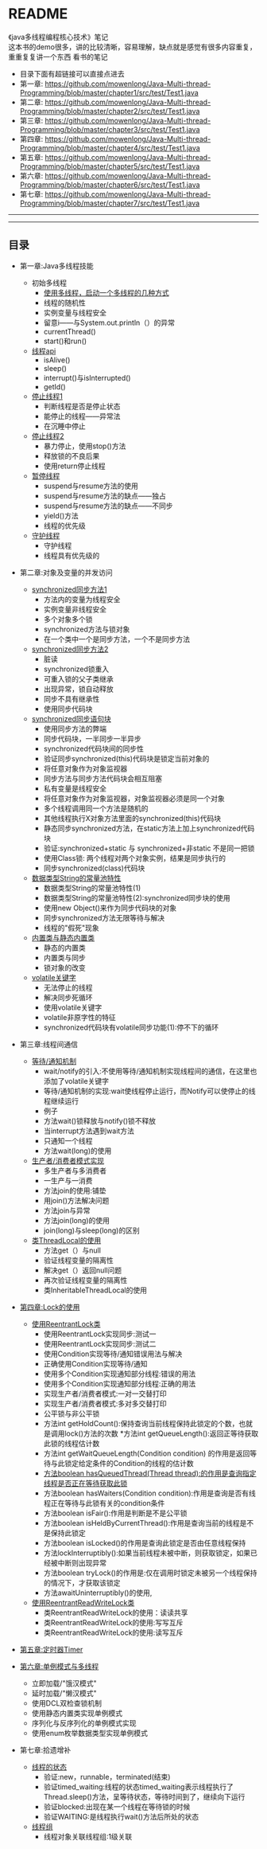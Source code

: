 README
===========================
《java多线程编程核心技术》笔记  
这本书的demo很多，讲的比较清晰，容易理解，缺点就是感觉有很多内容重复，重重复复讲一个东西
看书的笔记
* 目录下面有超链接可以直接点进去
* 第一章: https://github.com/mowenlong/Java-Multi-thread-Programming/blob/master/chapter1/src/test/Test1.java
* 第二章: https://github.com/mowenlong/Java-Multi-thread-Programming/blob/master/chapter2/src/test/Test1.java
* 第三章: https://github.com/mowenlong/Java-Multi-thread-Programming/blob/master/chapter3/src/test/Test1.java
* 第四章: https://github.com/mowenlong/Java-Multi-thread-Programming/blob/master/chapter4/src/test/Test1.java
* 第五章: https://github.com/mowenlong/Java-Multi-thread-Programming/blob/master/chapter5/src/test/Test1.java
* 第六章: https://github.com/mowenlong/Java-Multi-thread-Programming/blob/master/chapter6/src/test/Test1.java
* 第七章: https://github.com/mowenlong/Java-Multi-thread-Programming/blob/master/chapter7/src/test/Test1.java

****


****
## 目录
* 第一章:Java多线程技能
	* 初始多线程
		* [使用多线程，启动一个多线程的几种方式](/chapter1/src/test/Test1.java)
		* 线程的随机性
		* 实例变量与线程安全
    	* 留意i——与System.out.println（）的异常
    	* currentThread()
    	* start()和run()
    * [线程api](chapter1/src/test/Test2.java)  
        * isAlive()  
		* sleep()   
		* interrupt()与isInterrupted()
		* getId()
	* [停止线程1](chapter1/src/test/Test2.java)
		* 判断线程是否是停止状态
		* 能停止的线程——异常法
		* 在沉睡中停止
	* [停止线程2](/chapter1/src/test/Test3.java)
		* 暴力停止，使用stop()方法
		* 释放锁的不良后果
		* 使用return停止线程
	* [暂停线程](/chapter1/src/test/Test3.java)
		* suspend与resume方法的使用
		* suspend与resume方法的缺点——独占
		* suspend与resume方法的缺点——不同步
		* yield()方法
		* 线程的优先级
	* [守护线程](/chapter1/src/test/Test4.java)
		* 守护线程
		* 线程具有优先级的
		

* 第二章:对象及变量的并发访问
	* [synchronized同步方法1](/chapter2/src/test/Test1.java)  
		* 方法内的变量为线程安全
		* 实例变量非线程安全
		* 多个对象多个锁
		* synchronized方法与锁对象
		* 在一个类中一个是同步方法，一个不是同步方法
	* [synchronized同步方法2](/chapter2/src/test/Test2.java)
		* 脏读
		* synchronized锁重入
		* 可重入锁的父子类继承
		* 出现异常，锁自动释放
		* 同步不具有继承性
		* 使用同步代码块
	* [synchronized同步语句块](/chapter2/src/test/Test3.java)
		* 使用同步方法的弊端
		* 同步代码块，一半同步一半异步
		* synchronized代码块间的同步性
		* 验证同步synchronized(this)代码块是锁定当前对象的
		* 将任意对象作为对象监视器
		* 同步方法与同步方法代码块会相互阻塞
		* 私有变量是线程安全
		* 将任意对象作为对象监视器，对象监视器必须是同一个对象
		* 多个线程调用同一个方法是随机的
		* 其他线程执行X对象方法里面的synchronized(this)代码块
		* 静态同步synchronized方法，在static方法上加上synchronized代码块
		* 验证:synchronized+static 与 synchronized+非static 不是同一把锁
		* 使用Class锁: 两个线程对两个对象实例，结果是同步执行的
		* 同步synchronized(class)代码块
	* [数据类型String的常量池特性](/chapter2/src/test/Test3.java)
		* 数据类型String的常量池特性(1)
		* 数据类型String的常量池特性(2):synchronized同步块的使用
		* 使用new Object()来作为同步代码块的对象
		* 同步synchronized方法无限等待与解决
		* 线程的"假死"现象
	* [内置类与静态内置类](/chapter2/src/test/Test4.java)
		* 静态的内置类
		* 内置类与同步
		* 锁对象的改变
	* [volatile关键字](/chapter2/src/test/Test4.java)
		* 无法停止的线程
		* 解决同步死循环
		* 使用volatile关键字
		* volatile非原字性的特征
		* synchronized代码块有volatile同步功能(1):停不下的循环
* 第三章:线程间通信
	* [等待/通知机制](/chapter3/src/test/Test1.java)
		* wait/notify的引入:不使用等待/通知机制实现线程间的通信，在这里也添加了volatile关键字
		* 等待/通知机制的实现:wait使线程停止运行，而Notify可以使停止的线程继续运行
		* 例子
		* 方法wait()锁释放与notify()锁不释放
		* 当interrupt方法遇到wait方法
		* 只通知一个线程
		* 方法wait(long)的使用
	* [生产者/消费者模式实现](/chapter3/src/test/Test2.java)
		* 多生产者与多消费者
		* 一生产与一消费
		* 方法join的使用:铺垫
		* 用join()方法解决问题
		* 方法join与异常
		* 方法join(long)的使用
		* join(long)与sleep(long)的区别
	* [类ThreadLocal的使用](/chapter3/src/test/Test2.java)
		* 方法get（）与null
		* 验证线程变量的隔离性
		* 解决get（）返回null问题
		* 再次验证线程变量的隔离性
		* 类InheritableThreadLocal的使用
* [第四章:Lock的使用](/chapter4/src/test/Test1.java)
	* [使用ReentrantLock类](/chapter4/src/test/Test1.java)
		* 使用ReentrantLock实现同步:测试一
		* 使用ReentrantLock实现同步:测试二
		* 使用Condition实现等待/通知错误用法与解决
		* 正确使用Condition实现等待/通知
		* 使用多个Condition实现通知部分线程:错误的用法
		* 使用多个Condition实现通知部分线程:正确的用法
		* 实现生产者/消费者模式:一对一交替打印
		* 实现生产者/消费者模式:多对多交替打印
		* 公平锁与非公平锁
		* 方法int getHoldCount():保持查询当前线程保持此锁定的个数，也就是调用lock()方法的次数
		*方法int getQueueLength():返回正等待获取此锁的线程估计数
		* 方法int getWaitQueueLength(Condition condition) 的作用是返回等待与此锁定给定条件的Condition的线程的估计数
		* [方法boolean hasQueuedThread(Thread thread):的作用是查询指定线程是否正在等待获取此锁](/chapter4/src/test/Test2.java)
		* 方法boolean hasWaiters(Condition condition):作用是查询是否有线程正在等待与此锁有关的condition条件
		* 方法boolean isFair():作用是判断是不是公平锁
		* 方法boolean isHeldByCurrentThread():作用是查询当前的线程是不是保持此锁定
		* 方法boolean isLocked()的作用是查询此锁定是否由任意线程保持
		* 方法lockInterruptibly():如果当前线程未被中断，则获取锁定，如果已经被中断则出现异常
		* 方法boolean tryLock()的作用是:仅在调用时锁定未被另一个线程保持的情况下，才获取该锁定
		* 方法awaitUninterruptibly()的使用,
	* [使用ReentrantReadWriteLock类](/chapter4/src/test/Test3.java)
		*  类ReentrantReadWriteLock的使用：读读共享
		*  类ReentrantReadWriteLock的使用:写写互斥
		*  类ReentrantReadWriteLock的使用:读写互斥  
* [第五章:定时器Timer](/chapter5/src/test/Test1.java)
* [第六章:单例模式与多线程](/chapter6/src/test/Test1.java)
	* 立即加载/"饿汉模式"
	* 延时加载/"懒汉模式"
	* 使用DCL双检查锁机制
	* 使用静态内置类实现单例模式
	* 序列化与反序列化的单例模式实现
	* 使用enum枚举数据类型实现单例模式
* 第七章:拾遗增补
	* [线程的状态](/chapter7/src/test/Test1.java)
		* 验证:new，runnable，terminated(结束)
		* 验证timed_waiting:线程的状态timed_waiting表示线程执行了Thread.sleep()方法，呈等待状态，等待时间到了，继续向下运行
		* 验证blocked:出现在某一个线程在等待锁的时候
		* 验证WAITING:是线程执行wait()方法后所处的状态
	* [线程组](/chapter7/src/test/Test1.java)
		* 线程对象关联线程组:1级关联 
	 
